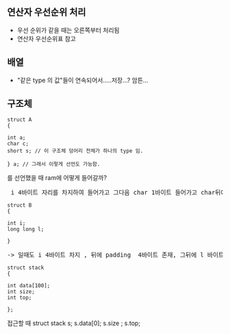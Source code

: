 ## 연산자 우선순위 처리
* 우선 순위가 같을 때는 오른쪽부터 처리됨
* 연산자 우선순위표 참고

## 배열
* "같은 type 의 값"들이 연속되어서.....저장...? 암튼...

## 구조체 
```
struct A
{

int a;
char c;
short s; // 이 구조체 덩어리 전체가 하나의 type 임.

} a; // 그래서 이렇게 선언도 가능함.

```

를 선언했을 때 ram에 어떻게 들어갈까?

<pre> i 4바이트 자리를 차지하여 들어가고 그다음 char 1바이트 들어가고 char뒤에 padding 이 생기고 그 뒤에 short 2바이트 들어감.</pre>

```
struct B
{

int i;
long long l;

}
```
<pre>-> 일때도 i 4바이트 차지 , 뒤에 padding  4바이트 존재, 그뒤에 l 바이트 차지함.</pre>
```
struct stack
{

int data[100];
int size;
int top;

};
```
접근할 때 struct stack s;
s.data[0];
s.size ;
s.top;


